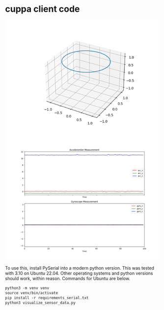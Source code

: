 # cuppa client code

![state](rotation.png)  
![sensor_data](sensor_data.png)  

To use this, install PySerial into a modern python version. This was tested with 3.10 on Ubuntu 22.04. Other operating systems and python versions should work, within reason. Commands for Ubuntu are below.

```
python3 -m venv venv
source venv/bin/activate
pip install -r requirements_serial.txt
python3 visualize_sensor_data.py
```

